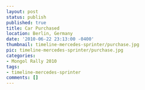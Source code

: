 ```yaml
---
layout: post
status: publish
published: true
title: Car Purchased
location: Berlin, Germany
date: '2010-06-22 23:13:00 -0400'
thumbnail: timeline-mercedes-sprinter/purchase.jpg
pic: timeline-mercedes-sprinter/purchase.jpg
categories:
- Mongol Rally 2010
tags:
- timeline-mercedes-sprinter
comments: []
---
```

